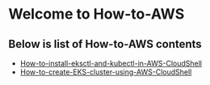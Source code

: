 # Welcome to How-to-AWS

## Below is list of **How-to-AWS** contents
- [How-to-install-eksctl-and-kubectl-in-AWS-CloudShell](../How%20to%20AWS/How-to-install-eksctl-and-kubectl-in-AWS-CloudShell/)
- [How-to-create-EKS-cluster-using-AWS-CloudShell](../How%20to%20AWS/How-to-create-EKS-cluster-using-AWS-CloudShell/)